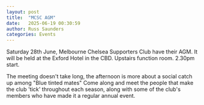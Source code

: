 ```yaml
---
layout: post
title:  "MCSC AGM"
date:   2025-06-19 00:30:59
author: Russ Saunders
categories: Events
---
```

Saturday 28th June, Melbourne Chelsea Supporters Club have their AGM. It will be held at the Exford Hotel in the CBD. 
Upstairs function room. 
2.30pm start.

The meeting doesn't take long, the afternoon is more about a social catch up among "Blue tinted mates"
Come along and meet the people that make the club 'tick' throughout each season, along with some of the club's members who have made it a regular annual event. 
